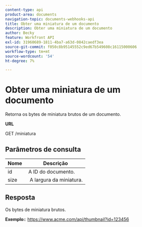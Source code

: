 ```yaml
---
content-type: api
product-area: documents
navigation-topic: documents-webhooks-api
title: Obter uma miniatura de um documento
description: Obter uma miniatura de um documento
author: Becky
feature: Workfront API
exl-id: 31960689-1811-4ba7-a63d-0842caedf3ea
source-git-commit: f050c8b95145552c9ed67b549608c16115000606
workflow-type: tm+mt
source-wordcount: '54'
ht-degree: 7%

---
```



# Obter uma miniatura de um documento

Retorna os bytes de miniatura brutos de um documento.

**URL**

GET /miniatura

## Parâmetros de consulta

| Nome  | Descrição |
|---|---|
| id  | A ID do documento. |
| size  |  A largura da miniatura. |


## Resposta

Os bytes de miniatura brutos.

**Exemplo:**: https://www.acme.com/api/thumbnail?id=123456
